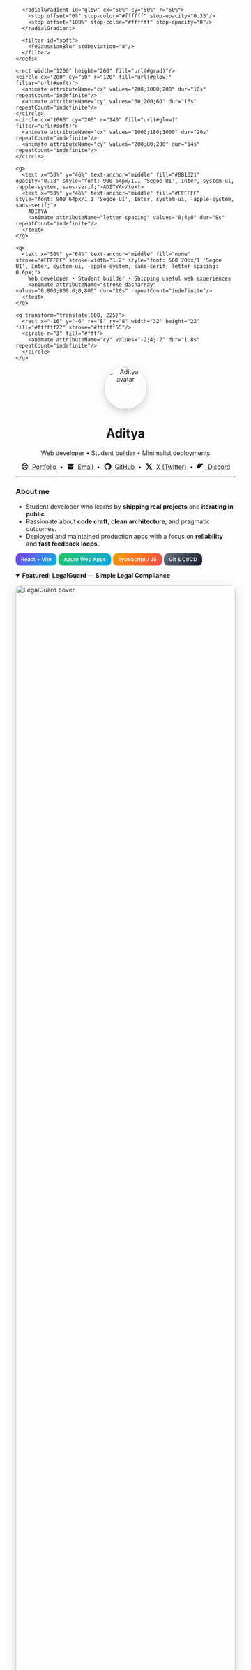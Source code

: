 <p align="center">
  <svg width="100%" height="260" viewBox="0 0 1200 260" xmlns="http://www.w3.org/2000/svg" role="img" aria-label="Aditya — Web Developer">
    <defs>
      <linearGradient id="grad" x1="0%" y1="0%" x2="100%" y2="0%">
        <stop offset="0%" stop-color="#7C3AED">
          <animate attributeName="stop-color" values="#7C3AED;#06B6D4;#22C55E;#F59E0B;#7C3AED" dur="12s" repeatCount="indefinite"/>
        </stop>
        <stop offset="100%" stop-color="#06B6D4">
          <animate attributeName="stop-color" values="#06B6D4;#22C55E;#F59E0B;#7C3AED;#06B6D4" dur="12s" repeatCount="indefinite"/>
        </stop>
      </linearGradient>

      <radialGradient id="glow" cx="50%" cy="50%" r="60%">
        <stop offset="0%" stop-color="#ffffff" stop-opacity="0.35"/>
        <stop offset="100%" stop-color="#ffffff" stop-opacity="0"/>
      </radialGradient>

      <filter id="soft">
        <feGaussianBlur stdDeviation="8"/>
      </filter>
    </defs>

    <rect width="1200" height="260" fill="url(#grad)"/>
    <circle cx="200" cy="60" r="120" fill="url(#glow)" filter="url(#soft)">
      <animate attributeName="cx" values="200;1000;200" dur="18s" repeatCount="indefinite"/>
      <animate attributeName="cy" values="60;200;60" dur="16s" repeatCount="indefinite"/>
    </circle>
    <circle cx="1000" cy="200" r="140" fill="url(#glow)" filter="url(#soft)">
      <animate attributeName="cx" values="1000;180;1000" dur="20s" repeatCount="indefinite"/>
      <animate attributeName="cy" values="200;80;200" dur="14s" repeatCount="indefinite"/>
    </circle>

    <g>
      <text x="50%" y="46%" text-anchor="middle" fill="#0B1021" opacity="0.18" style="font: 900 64px/1.1 'Segoe UI', Inter, system-ui, -apple-system, sans-serif;">ADITYA</text>
      <text x="50%" y="46%" text-anchor="middle" fill="#FFFFFF" style="font: 900 64px/1.1 'Segoe UI', Inter, system-ui, -apple-system, sans-serif;">
        ADITYA
        <animate attributeName="letter-spacing" values="0;4;0" dur="8s" repeatCount="indefinite"/>
      </text>
    </g>

    <g>
      <text x="50%" y="64%" text-anchor="middle" fill="none" stroke="#FFFFFF" stroke-width="1.2" style="font: 500 20px/1 'Segoe UI', Inter, system-ui, -apple-system, sans-serif; letter-spacing: 0.6px;">
        Web developer • Student builder • Shipping useful web experiences
        <animate attributeName="stroke-dasharray" values="0,800;800,0;0,800" dur="10s" repeatCount="indefinite"/>
      </text>
    </g>

    <g transform="translate(600, 225)">
      <rect x="-16" y="-6" rx="8" ry="8" width="32" height="22" fill="#ffffff22" stroke="#ffffff55"/>
      <circle r="3" fill="#fff">
        <animate attributeName="cy" values="-2;4;-2" dur="1.8s" repeatCount="indefinite"/>
      </circle>
    </g>
  </svg>
</p>

<p align="center">
  <img src="./assets/avatar.png" alt="Aditya avatar" width="96" height="96" style="border-radius: 50%; box-shadow: 0 6px 18px rgba(0,0,0,0.2);" />
</p>

<h1 align="center">Aditya</h1>
<p align="center">Web developer • Student builder • Minimalist deployments</p>

<p align="center">
  <a href="#" title="Portfolio">
    <svg width="18" height="18" viewBox="0 0 24 24" role="img" aria-label="Website" style="vertical-align: -3px;">
      <path fill="currentColor" d="M12 2a10 10 0 1 0 .001 20.001A10 10 0 0 0 12 2zm0 2c1.9 0 3.63.66 5 1.76C15.9 7.06 14.07 8 12 8s-3.9-.94-5-2.24A7.95 7.95 0 0 1 12 4zm0 16a7.95 7.95 0 0 1-5-1.76C8.1 16.94 9.93 16 12 16s3.9.94 5 2.24A7.95 7.95 0 0 1 12 20zm-7-8c0-.69.1-1.36.29-2h3.42A17.2 17.2 0 0 0 8 12c0 .69.05 1.36.14 2H5.29A7.97 7.97 0 0 1 5 12zm11.86-2h3.42c.18.64.29 1.31.29 2s-.1 1.36-.29 2h-3.42c.09-.64.14-1.31.14-2s-.05-1.36-.14-2zM10 12c0-.74.05-1.43.14-2h3.72c.09.57.14 1.26.14 2s-.05 1.43-.14 2H10.14A18.9 18.9 0 0 1 10 12z"/>
    </svg>
    <span>&nbsp;Portfolio</span>
  </a>
  &nbsp;•&nbsp;
  <a href="#" title="Email">
    <svg width="18" height="18" viewBox="0 0 24 24" role="img" aria-label="Email" style="vertical-align: -3px;">
      <path fill="currentColor" d="M20 4H4a2 2 0 0 0-2 2v1.2l10 5.6 10-5.6V6a2 2 0 0 0-2-2zm0 5.4-8 4.4-8-4.4V18a2 2 0 0 0 2 2h12a2 2 0 0 0 2-2V9.4z"/>
    </svg>
    <span>&nbsp;Email</span>
  </a>
  &nbsp;•&nbsp;
  <a href="#" title="GitHub">
    <svg width="18" height="18" viewBox="0 0 24 24" role="img" aria-label="GitHub" style="vertical-align: -3px;">
      <path fill="currentColor" d="M12 2a10 10 0 0 0-3.16 19.49c.5.09.68-.22.68-.48v-1.68c-2.78.6-3.37-1.17-3.37-1.17-.45-1.15-1.11-1.45-1.11-1.45-.9-.62.07-.61.07-.61 1 .07 1.53 1.05 1.53 1.05.89 1.53 2.34 1.09 2.91.83.09-.64.35-1.09.63-1.34-2.22-.25-4.56-1.11-4.56-4.96 0-1.09.39-1.98 1.03-2.68-.1-.26-.45-1.3.1-2.7 0 0 .84-.27 2.75 1.02a9.5 9.5 0 0 1 5 0c1.91-1.29 2.75-1.02 2.75-1.02.55 1.4.2 2.44.1 2.7.64.7 1.03 1.59 1.03 2.68 0 3.86-2.34 4.71-4.57 4.96.36.31.68.92.68 1.86v2.75c0 .27.18.58.69.48A10 10 0 0 0 12 2z"/>
    </svg>
    <span>&nbsp;GitHub</span>
  </a>
  &nbsp;•&nbsp;
  <a href="#" title="X">
    <svg width="18" height="18" viewBox="0 0 24 24" role="img" aria-label="X" style="vertical-align: -3px;">
      <path fill="currentColor" d="M17.37 3H20l-5.61 6.4L21.5 21h-6.11l-4.27-5.6L5.9 21H3.26l6.03-6.88L2.5 3h6.21l3.86 5.15L17.37 3zm-1.08 16h1.69L8.76 5h-1.7l9.23 14z"/>
    </svg>
    <span>&nbsp;X (Twitter)</span>
  </a>
  &nbsp;•&nbsp;
  <a href="#" title="Discord">
    <svg width="18" height="18" viewBox="0 0 24 24" role="img" aria-label="Discord" style="vertical-align: -3px;">
      <path fill="currentColor" d="M20.3 4.37a18.4 18.4 0 0 0-4.62-1.42c-.2.37-.42.88-.58 1.27-1.68-.25-3.36-.25-5.04 0-.17-.4-.37-.9-.58-1.27a18.28 18.28 0 0 0-4.61 1.43C2.38 8.06 1.76 11.66 2 15.21a18.54 18.54 0 0 0 5.66 2.86c.46-.63.87-1.3 1.23-2.01- .68-.26-1.32-.6-1.92-1.02.16-.12.32-.25.48-.38 3.7 1.73 7.7 1.73 11.39 0 .16.13.32.26.48.39-.6.41-1.24.75-1.91 1 .36.71.77 1.39 1.23 2.02 2.06-.66 3.96-1.69 5.65-2.86.25-3.66-.37-7.26-2.59-10.84zM9.5 13.73c-.84 0-1.52-.77-1.52-1.72 0-.95.68-1.72 1.52-1.72.85 0 1.53.77 1.53 1.72 0 .95-.68 1.72-1.53 1.72zm5 0c-.85 0-1.53-.77-1.53-1.72 0-.95.68-1.72 1.53-1.72.84 0 1.52.77 1.52 1.72 0 .95-.68 1.72-1.52 1.72z"/>
    </svg>
    <span>&nbsp;Discord</span>
  </a>
</p>

---

### About me

- Student developer who learns by **shipping real projects** and **iterating in public**.
- Passionate about **code craft**, **clean architecture**, and pragmatic outcomes.
- Deployed and maintained production apps with a focus on **reliability** and **fast feedback loops**.

<p>
  <span style="display:inline-block;padding:8px 12px;border-radius:10px;background:linear-gradient(135deg,#7C3AED,#06B6D4);color:#fff;font:600 12px/1 Inter,system-ui;">React + Vite</span>
  <span style="display:inline-block;padding:8px 12px;border-radius:10px;background:linear-gradient(135deg,#22C55E,#0EA5E9);color:#fff;font:600 12px/1 Inter,system-ui;">Azure Web Apps</span>
  <span style="display:inline-block;padding:8px 12px;border-radius:10px;background:linear-gradient(135deg,#F59E0B,#EF4444);color:#fff;font:600 12px/1 Inter,system-ui;">TypeScript / JS</span>
  <span style="display:inline-block;padding:8px 12px;border-radius:10px;background:linear-gradient(135deg,#6B7280,#111827);color:#fff;font:600 12px/1 Inter,system-ui;">Git & CI/CD</span>
</p>

<details open>
  <summary><b>Featured: LegalGuard — Simple Legal Compliance</b></summary>

  <p align="left">
    <img src="./assets/legalguard-cover.png" alt="LegalGuard cover" width="100%" style="border-radius: 12px; box-shadow: 0 8px 24px rgba(0,0,0,0.15);" />
  </p>

  - Stack: **React + Vite** • **Azure Web Apps**
  - Focus: Automated compliance document generation, **minimal-latency deployment**, clear DX, and simple, maintainable code.
  - Link: `https://legalguard.me`
</details>

<details>
  <summary><b>Projects</b></summary>

  <table>
    <tr>
      <td width="33%">
        <img src="./assets/project-1.png" alt="Project 1" width="100%" style="border-radius: 10px;" />
        <h4>Project One: SaaS Dashboard</h4>
        <p>A multi-tenant **SaaS-style dashboard** built with React. Implemented custom hooks to reduce boilerplate by 40% and improved data fetching performance by 25% using SWR.</p>
      </td>
      <td width="33%">
        <img src="./assets/project-2.png" alt="Project 2" width="100%" style="border-radius: 10px;" />
        <h4>Project Two: Real-time API</h4>
        <p>Developed a high-throughput **Node.js/Express API** handling $\sim 100$ requests/sec. Optimized database queries, resulting in a **$55\%$ reduction** in average response time (from $200$ms to $90$ms).</p>
      </td>
      <td width="33%">
        <img src="./assets/project-3.png" alt="Project 3" width="100%" style="border-radius: 10px;" />
        <h4>Project Three: Mobile-first redesign</h4>
        <p>Led the redesign of an older application to be **fully responsive and accessible**. Achieved a **$4.5/5.0$ Lighthouse score** and boosted mobile conversion rates by $12\%$ over a three-month period.</p>
      </td>
    </tr>
  </table>
</details>

<details>
  <summary><b>Tech stack</b></summary>

  <p>
    <span style="display:inline-block;margin:6px;padding:10px 12px;border-radius:12px;background:#0B1021;color:#E5E7EB;font:600 12px/1 Inter;">React</span>
    <span style="display:inline-block;margin:6px;padding:10px 12px;border-radius:12px;background:#0B1021;color:#E5E7EB;font:600 12px/1 Inter;">Vite</span>
    <span style="display:inline-block;margin:6px;padding:10px 12px;border-radius:12px;background:#0B1021;color:#E5E7EB;font:600 12px/1 Inter;">TypeScript</span>
    <span style="display:inline-block;margin:6px;padding:10px 12px;border-radius:12px;background:#0B1021;color:#E5E7EB;font:600 12px/1 Inter;">JavaScript (ESM)</span>
    <span style="display:inline-block;margin:6px;padding:10px 12px;border-radius:12px;background:#0B1021;color:#E5E7EB;font:600 12px/1 Inter;">HTML5</span>
    <span style="display:inline-block;margin:6px;padding:10px 12px;border-radius:12px;background:#0B1021;color:#E5E7EB;font:600 12px/1 Inter;">CSS3</span>
    <span style="display:inline-block;margin:6px;padding:10px 12px;border-radius:12px;background:#0B1021;color:#E5E7EB;font:600 12px/1 Inter;">Tailwind CSS</span>
    <span style="display:inline-block;margin:6px;padding:10px 12px;border-radius:12px;background:#0B1021;color:#E5E7EB;font:600 12px/1 Inter;">Git & GitHub Actions</span>
  </p>
</details>

<details>
  <summary><b>Activity & fun</b></summary>

  <p>
    <img src="./assets/stats.png" alt="Stats card" height="160" />
    <img src="./assets/streak.png" alt="Streak card" height="160" />
  </p>

  <p align="center">
    <svg width="100%" height="80" viewBox="0 0 1200 120" preserveAspectRatio="none" xmlns="http://www.w3.org/2000/svg">
      <path d="M0,0V46.29c47.29,22,103.74,29,158,17,70.36-15.4,136-57.87,206-73,53.68-11.68,109,3.39,161,21s100.68,38.72,157,43c86,6.49,172-17.61,258-35V0Z" opacity=".25" fill="#7C3AED"></path>
      <path d="M0,0V15.81C47.29,37.8,103.74,49.5,158,42.5c70.36-9.3,136-49,206-62,53.68-9.91,109,2.88,161,17.83S626.68,31.44,683,34c86,3.21,172-13.05,258-25.95V0Z" opacity=".5" fill="#06B6D4"></path>
      <path d="M0,0V5.63C47.29,25.29,103.74,36.06,158,32c70.36-5.08,136-40.47,206-51,53.68-7.72,109,2.24,161,13.83S626.68,12.11,683,14c86,1.29,172-7.78,258-15.62V0Z" fill="#22C55E"></path>
    </svg>
  </p>
</details>

---

### Contact

- **Email**: `adityaburi11[at]gmail[dot]com`
- **Portfolio**: `https://legalguard.me`
- **Discord**: `AddYourDiscordUsername#1234` (or just your username if you use the modern format)

> Code is a craft; progress comes from building, shipping, and iterating in public.
> 

